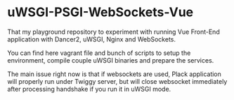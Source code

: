 # uWSGI-PSGI-WebSockets-Vue

That my playground repository to experiment with running Vue Front-End application with Dancer2, uWSGI, Nginx and WebSockets.

You can find here vagrant file and bunch of scripts to setup the environment, compile couple uWSGI binaries and prepare the services.

The main issue right now is that if websockets are used, Plack application will properly run under Twiggy server, but will close websocket immediately after processing handshake if you run it in uWSGI mode.

